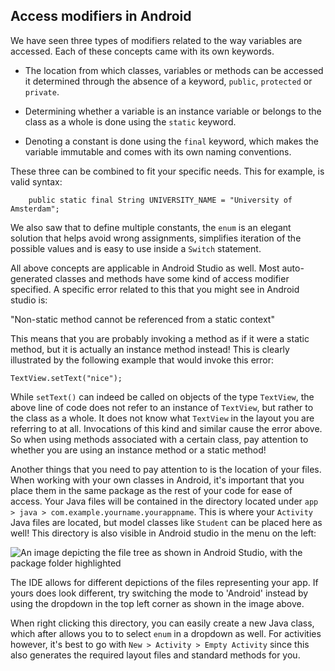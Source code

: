 ## Access modifiers in Android

We have seen three types of modifiers related to the way variables are accessed. Each of these concepts came with its own keywords.

- The location from which classes, variables or methods can be accessed it determined through the absence of a keyword, `public`, `protected` or `private`. 

- Determining whether a variable is an instance variable or belongs to the class as a whole is done using the `static` keyword.

- Denoting a constant is done using the `final` keyword, which makes the variable immutable and comes with its own naming conventions.  

 These three can be combined to fit your specific needs. This for example, is valid syntax:

        public static final String UNIVERSITY_NAME = "University of Amsterdam";

We also saw that to define multiple constants, the `enum` is an elegant solution that helps avoid wrong assignments, simplifies iteration of the possible values and is easy to use inside a `Switch` statement. 

All above concepts are applicable in Android Studio as well. Most auto-generated classes and methods have some kind of access modifier specified. 
A specific error related to this that you might see in Android studio is:

"Non-static method cannot be referenced from a static context"

This means that you are probably invoking a method as if it were a static method, but it is actually an instance method instead! This is clearly illustrated by the following example that would invoke this error:

    TextView.setText("nice");

While `setText()` can indeed be called on objects of the type `TextView`, the above line of code does not refer to an instance of `TextView`, but rather to the class as a whole. It does not know what `TextView` in the layout you are referring to at all. Invocations of this kind and similar cause the error above. So when using methods associated with a certain class, pay attention to whether you are using an instance method or a static method!

Another things that you need to pay attention to is the location of your files. When working with your own classes in Android, it's important that you place them in the same package as the rest of your code for ease of access. Your Java files will be contained in the directory located under `app > java > com.example.yourname.yourappname`. This is where your `Activity` Java files are located, but model classes like `Student` can be placed here as well! This directory is also visible in Android studio in the menu on the left:

![An image depicting the file tree as shown in Android Studio, with the package folder highlighted](Images/paste-location.png)

The IDE allows for different depictions of the files representing your app. If yours does look different, try switching the mode to 'Android' instead by using the dropdown in the top left corner as shown in the image above. 

When right clicking this directory, you can easily create a new Java class, which after allows you to to select `enum` in a dropdown as well. For activities however, it's best to go with `New > Activity > Empty Activity` since this also generates the required layout files and standard methods for you. 
